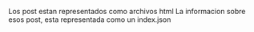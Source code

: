 Los post estan representados como archivos html
La informacion sobre esos post, esta representada como un index.json

